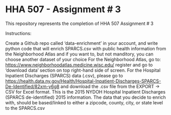 
# HHA 507 - Assignment # 3

This repository represents the completion of HHA 507 Assignment # 3

Instructions:

Create a Github repo called ‘data-enrichment’ in your account, and write python code that will enrich SPARCS.csv with
public health information from the Neighborhood Atlas and if you want to, but not manditory, you can choose another dataset of your choice For the Neighborhood Atlas, go to: https://www.neighborhoodatlas.medicine.wisc.edu/ register and go to ‘download data’ section on top right-hand side of screen. For the Hospital Inpatient Discharges (SPARCS) data (.csv), please go to https://health.data.ny.gov/Health/Hospital-Inpatient-Discharges-SPARCS-De-Identified/82xm-y6g8 and download the .csv file from the EXPORT -> CSV for Excel format. This is the 2015 NYDOH Hospital Inpatient Discharges (SPARCS de-identified) 2015 information. The data that you decide to enrich with, should be based/linked to either a zipcode, county, city, or state level to the SPARCS.csv
